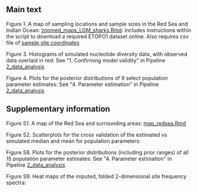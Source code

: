 ## Main text

Figure 1. A map of sampling locations and sample sizes in the Red Sea and Indian Ocean: [zoomed_maps_LGM_sharks.Rmd](https://github.com/mae47/Red_Sea_LGM/blob/main/Scripts/zoomed_maps_LGM_sharks.Rmd). Includes instructions within the script to download a required ETOPO1 dataset online. Also requires csv file of [sample site coordinates](https://github.com/mae47/Red_Sea_LGM/blob/main/data/IP_sample_sites_coord_LGM_sharks.csv)

Figure 3. Histograms of simulated nucleotide diversity data, with observed data overlaid in red: See "1. Confirming model validity" in Pipeline [2_data_analysis](https://github.com/mae47/Red_Sea_LGM/blob/main/Pipelines/2_data_analysis.md)

Figure 4. Plots for the posterior distributions of 9 select population parameter estimates: See "4. Parameter estimation" in Pipeline [2_data_analysis](https://github.com/mae47/Red_Sea_LGM/blob/main/Pipelines/2_data_analysis.md)

## Supplementary information

Figure S1. A map of the Red Sea and surrounding areas: [map_redsea.Rmd](https://github.com/mae47/Red_Sea_LGM/blob/main/Scripts/map_redsea.Rmd)

Figure S2. Scatterplots for the cross validation of the estimated vs simulated median and mean for population parameters:

Figure S8. Plots for the posterior distributions (including prior ranges) of all 15 population parameter estimates: See "4. Parameter estimation" in Pipeline [2_data_analysis](https://github.com/mae47/Red_Sea_LGM/blob/main/Pipelines/2_data_analysis.md)

Figure S9. Heat maps of the imputed, folded 2-dimensional site frequency spectra:
